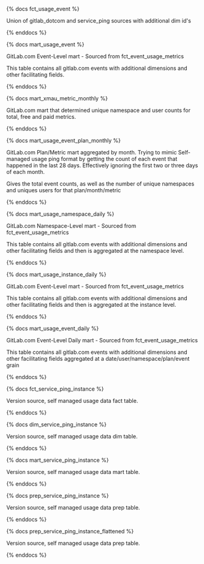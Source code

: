 {% docs fct_usage_event %}

Union of gitlab_dotcom and service_ping sources with additional dim id's

{% enddocs %}


{% docs mart_usage_event %}

GitLab.com Event-Level mart - Sourced from fct_event_usage_metrics

This table contains all gitlab.com events with additional dimensions and other facilitating fields.

{% enddocs %}


{% docs mart_xmau_metric_monthly %}

GitLab.com mart that determined unique namespace and user counts for total, free and paid metrics.

{% enddocs %}

{% docs mart_usage_event_plan_monthly %}

GitLab.com Plan/Metric mart aggregated by month. Trying to mimic Self-managed usage ping format by
getting the count of each event that happened in the last 28 days. Effectively ignoring the first two
or three days of each month.

Gives the total event counts, as well as the number of unique namespaces and uniques users for that plan/month/metric

{% enddocs %}

{% docs mart_usage_namespace_daily %}

GitLab.com Namespace-Level mart - Sourced from fct_event_usage_metrics

This table contains all gitlab.com events with additional dimensions and other facilitating fields and then is aggregated at the namespace level.

{% enddocs %}


{% docs mart_usage_instance_daily %}

GitLab.com Event-Level mart - Sourced from fct_event_usage_metrics

This table contains all gitlab.com events with additional dimensions and other facilitating fields and then is aggregated at the instance level.

{% enddocs %}


{% docs mart_usage_event_daily %}

GitLab.com Event-Level Daily mart - Sourced from fct_event_usage_metrics

This table contains all gitlab.com events with additional dimensions and other facilitating fields aggregated at a date/user/namespace/plan/event grain

{% enddocs %}

{% docs fct_service_ping_instance %}

Version source, self managed usage data fact table.

{% enddocs %}

{% docs dim_service_ping_instance %}

Version source, self managed usage data dim table.

{% enddocs %}

{% docs mart_service_ping_instance %}

Version source, self managed usage data mart table.

{% enddocs %}

{% docs prep_service_ping_instance %}

Version source, self managed usage data prep table.

{% enddocs %}

{% docs prep_service_ping_instance_flattened %}

Version source, self managed usage data prep table.

{% enddocs %}
